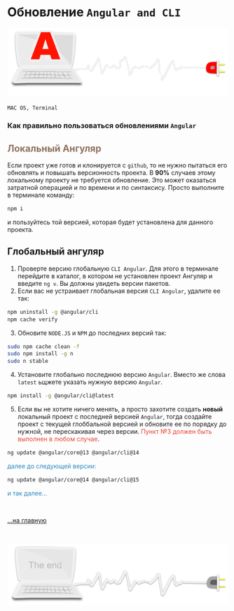 <div class="navi"><nav id="navi"><!-- js --></nav></div>

# Обновление `Angular and CLI`

<span id="comp-start-img" class="img" onclick="imgResize()">![image-top](assets/svg/comp-angular.svg)</span>

	MAC OS, Terminal

### Как правильно пользоваться обновлениями `Angular`

## <span style="color: #8F7161;">Локальный Ангуляр</span>

Если проект уже готов и клонируется с `github`, то не нужно пытаться его обновлять и повышать версионность проекта. В **90%** случаев этому локальному проекту не требуется обновление. Это может оказаться затратной операцией и по времени и по синтаксису. Просто выполните в терминале команду:

```sh
npm i
```

и пользуйтесь той версией, которая будет установлена для данного проекта.

## Глобальный ангуляр

1. Проверте версию глобальную `CLI Angular`. Для этого в терминале перейдите в каталог, в котором не установлен проект Ангуляр и введите `ng v`. Вы должны увидеть версии пакетов.
2. Если вас не устраивает глобальная версия `CLI Angular`, удалите ее так: 

```sh
npm uninstall -g @angular/cli
npm cache verify
```
3. Обновите `NODE.JS` и `NPM` до последних версий так:

```sh
sudo npm cache clean -f
sudo npm install -g n
sudo n stable
```

4. Установите глобально последнюю версию `Angular`. Вместо же слова `latest` ьщжете указать нужную версию `Angular`.

```sh
npm install -g @angular/cli@latest 
```


5. Если вы не хотите ничего менять, а просто захотите создать **новый** локальный проект с последней версией `Angular`, тогда создайте проект с текущей глоббальной версией и обновите ее по порядку до нужной, не перескакивая через версии. <span style="color: #e34234;">Пункт №3 должен быть выполнен в любом случае</span>.

```sh
ng update @angular/core@13 @angular/cli@14
```
<span style="color: #2C87BF;">далее до следующей версии:</span>

```sh
ng update @angular/core@14 @angular/cli@15
```

<span style="color: #2C87BF;">и так далее…</span>




<br>

[…на главную](/)

<br>

<span id="comp-end-img" class="img" onclick="imgResize()">![image-bottom](assets/svg/comp-end.svg)</span>


<script src="assets/js/navi.js"></script>